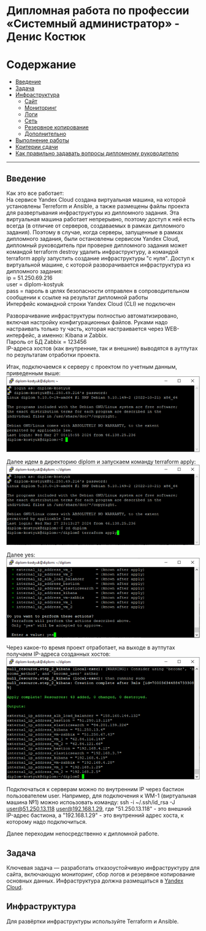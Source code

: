 #  Дипломная работа по профессии «Системный администратор» - Денис Костюк

Содержание
==========
* [Введение](#Введение)
* [Задача](#Задача)
* [Инфраструктура](#Инфраструктура)
    * [Сайт](#Сайт)
    * [Мониторинг](#Мониторинг)
    * [Логи](#Логи)
    * [Сеть](#Сеть)
    * [Резервное копирование](#Резервное-копирование)
    * [Дополнительно](#Дополнительно)
* [Выполнение работы](#Выполнение-работы)
* [Критерии сдачи](#Критерии-сдачи)
* [Как правильно задавать вопросы дипломному руководителю](#Как-правильно-задавать-вопросы-дипломному-руководителю) 

---------
## Введение
Как это все работает:  
На сервисе Yandex Cloud создана виртуальная машина, на которой установлены Terreform и Ansible, а также размещены файлы проекта для развертывания инфраструктуры из дипломного задания. Эта виртуальная машина работает непрерывно, поэтому доступ к ней есть всегда (в отличие от серверов, создаваемых в рамках дипломного задания). Поэтому в случае, когда серверы, запущенные в рамках дипломного задания, были остановлены сервисом Yandex Cloud, дипломный руководитель при проверке дипломного задания может командой terraform destroy удалить инфраструктуру, а командой terraform apply запустить создание инфраструктуры "с нуля".
Доступ к виртуальной машине, с которой разворачивается инфраструктура из дипломного задания:  
ip = 51.250.69.216  
user = diplom-kostyuk  
pass = пароль в целях безопасности отправлен в сопроводительном сообщении к ссылке на результат дипломной работы  
Интерфейс командной строки Yandex Cloud (CLI) не подключен  
  
Разворачивание инфраструктуры полностью автоматизировано, включая настройку конфигурационных файлов. Руками надо настраивать только ту часть, которая настраивается через WEB-интерфейс, а именно: Kibana и Zabbix.  
Пароль от БД Zabbix = 123456  
IP-адреса хостов (как внутренние, так и внешние) выводятся в аутпутах по результатам отработки проекта.  

Итак, подключаемся к серверу с проектом по учетным данным, приведенным выше:  
![0-1](./pics/0-1.png)

Далее идем в директорию diplom и запускаем команду terraform apply:
![0-2](./pics/0-2.png)
  
Далее yes:  
![0-3](./pics/0-3.png)
  
Через какое-то время проект отработает, на выходе в аутпутах получаем IP-адреса созданных хостов:  
![0-4](./pics/0-4.png)
  
Подключаться к серверам можно по внутренним IP через бастион пользователем user. Например, для подключения к WM-1 (виртуальная машина №1) можно испоьзовать команду: ssh -i ~/.ssh/id_rsa -J user@51.250.13.118 user@192.168.1.29, где "51.250.13.118" - это внешний IP-адрес бастиона, а "192.168.1.29" - это внутренний адрес хоста, к которому надо подключиться.  

Далее переходим непосредственно к дипломной работе.

## Задача
Ключевая задача — разработать отказоустойчивую инфраструктуру для сайта, включающую мониторинг, сбор логов и резервное копирование основных данных. Инфраструктура должна размещаться в [Yandex Cloud](https://cloud.yandex.com/).

## Инфраструктура
Для развёртки инфраструктуры используйте Terraform и Ansible. 
